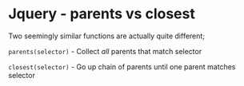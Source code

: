 Jquery - parents vs closest
===========================

Two seemingly similar functions are actually quite different;

`parents(selector)` - Collect _all_ parents that match selector

`closest(selector)` - Go up chain of parents until one parent matches selector
